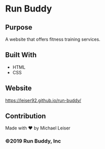 # Run Buddy

## Purpose
A website that offers fitness training services.

## Built With
* HTML
* CSS

## Website
https://leiser92.github.io/run-buddy/

## Contribution
Made with ❤️ by Michael Leiser

### ©️2019 Run Buddy, Inc
